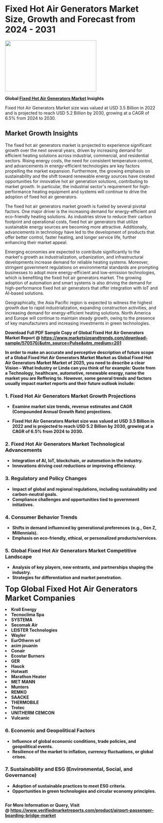 <H1>Fixed Hot Air Generators Market Size, Growth and Forecast from 2024 - 2031</H1><img class="aligncenter size-medium wp-image-584254" src="https://thirdeyenews.in/wp-content/uploads/2024/09/Global-Market-Research-300x168.jpeg" alt="" width="300" height="168" /><p><strong>Global&nbsp;<a href="https://www.marketsizeandtrends.com/download-sample/570570/&amp;utm_source=Pulse&amp;utm_medium=201">Fixed Hot Air Generators Market</a> Insights</strong></p><p>Fixed Hot Air Generators Market size was valued at USD 3.5 Billion in 2022 and is projected to reach USD 5.2 Billion by 2030, growing at a CAGR of 6.5% from 2024 to 2030.</p><p><h2>Market Growth Insights</h2> <p>The fixed hot air generators market is projected to experience significant growth over the next several years, driven by increasing demand for efficient heating solutions across industrial, commercial, and residential sectors. Rising energy costs, the need for consistent temperature control, and advancements in energy-efficient technologies are key factors propelling the market expansion. Furthermore, the growing emphasis on sustainability and the shift toward renewable energy sources have created opportunities for innovative hot air generation solutions, contributing to market growth. In particular, the industrial sector's requirement for high-performance heating equipment and systems will continue to drive the adoption of fixed hot air generators.</p> <p><strong></strong></p> <p>The fixed hot air generators market growth is fueled by several pivotal factors. One major driver is the increasing demand for energy-efficient and eco-friendly heating solutions. As industries strive to reduce their carbon footprint and operational costs, fixed hot air generators that utilize sustainable energy sources are becoming more attractive. Additionally, advancements in technology have led to the development of products that offer better control, faster heating, and longer service life, further enhancing their market appeal.</p> <p>Emerging economies are expected to contribute significantly to the market's growth as industrialization, urbanization, and infrastructural developments increase demand for reliable heating systems. Moreover, stringent government regulations on environmental standards are prompting businesses to adopt more energy-efficient and low-emission technologies, which is benefiting the fixed hot air generators market. The growing adoption of automation and smart systems is also driving the demand for high-performance fixed hot air generators that offer integration with IoT and AI-based solutions.</p> <p>Geographically, the Asia Pacific region is expected to witness the highest growth due to rapid industrialization, expanding construction activities, and increasing demand for energy-efficient heating solutions. North America and Europe will continue to maintain steady growth, owing to the presence of key manufacturers and increasing investments in green technologies.</p> <p><strong></p><p><span class=""><strong>Download Full PDF Sample Copy of Global Fixed Hot Air Generators Market Report</strong> @ <a href="https://www.marketsizeandtrends.com/download-sample/570570/&amp;utm_source=Pulse&amp;utm_medium=201" target="_blank">https://www.marketsizeandtrends.com/download-sample/570570/&amp;utm_source=Pulse&amp;utm_medium=201</a></span></p><p>In order to make an accurate and perceptive description of future scope of a Global&nbsp;Fixed Hot Air Generators Market Market as Global&nbsp;Fixed Hot Air Generators Market Market of 2025, you need to describe a clear Vision &ndash; What Industry or Linda can you think of for example: Quote from a Technology, healthcare, automotive, renewable energy, name the market you are Reffering to. However, some general trends and factors usually impact market reports and their future outlook include:</p><h3>1.&nbsp;<strong>Fixed Hot Air Generators Market Growth Projections</strong></h3><ul><li>Examine market size trends, revenue estimates and CAGR (Compounded Annual Growth Rate) projections.</li><li><p>Fixed Hot Air Generators Market size was valued at USD 3.5 Billion in 2022 and is projected to reach USD 5.2 Billion by 2030, growing at a CAGR of 6.5% from 2024 to 2030.</p></li></ul><h3>2.&nbsp;<strong>Fixed Hot Air Generators Market Technological Advancements</strong></h3><ul><li>Integration of AI, IoT, blockchain, or automation in the industry.</li><li>Innovations driving cost reductions or improving efficiency.</li></ul><h3>3.&nbsp;<strong>Regulatory and Policy Changes</strong></h3><ul><li>Impact of global and regional regulations, including sustainability and carbon-neutral goals.</li><li>Compliance challenges and opportunities tied to government initiatives.</li></ul><h3>4.&nbsp;<strong>Consumer Behavior Trends</strong></h3><ul><li>Shifts in demand influenced by generational preferences (e.g., Gen Z, Millennials).</li><li>Emphasis on eco-friendly, ethical, or personalized products/services.</li></ul><h3>5.&nbsp;<strong>Global Fixed Hot Air Generators Market Competitive Landscape</strong></h3><ul><li>Analysis of key players, new entrants, and partnerships shaping the industry.</li><li>Strategies for differentiation and market penetration.</li></ul><p data-pm-slice="1 1 []"><span style="color: inherit; font-family: inherit; font-size: 25px;">Top Global Fixed Hot Air Generators Market Companies</span></p><div class="" data-test-id=""><p><li>Kroll Energy</li><li> Tecnoclima Spa</li><li> SYSTEMA</li><li> Secomak Air</li><li> LEISTER Technologies</li><li> Wayler</li><li> EurOtherm srl</li><li> acim jouanin</li><li> Conair</li><li> Ecostar Burners</li><li> GER</li><li> Hauck</li><li> Hotwatt</li><li> Marathon Heater</li><li> MET MANN</li><li> Munters</li><li> REMKO</li><li> SAACKE</li><li> THERMOBILE</li><li> Trotec</li><li> UNITHERM CEMCON</li><li> Vulcanic</li></p></div><h3>6.&nbsp;<strong>Economic and Geopolitical Factors</strong></h3><ul><li>Influence of global economic conditions, trade policies, and geopolitical events.</li><li>Resilience of the market to inflation, currency fluctuations, or global crises.</li></ul><h3>7.&nbsp;<strong>Sustainability and ESG (Environmental, Social, and Governance)</strong></h3><ul><li>Adoption of sustainable practices to meet ESG criteria.</li><li>Opportunities in green technologies and circular economy principles.</li></ul><h2><strong style="font-size: 14px;">For More Information or Query, Visit @&nbsp;</strong><a style="background-color: #ffffff; font-size: 14px;" href="https://www.marketsizeandtrends.com/report/fixed-hot-air-generators-market/" target="_blank">https://www.verifiedmarketreports.com/product/airport-passenger-boarding-bridge-market</a></h2>
